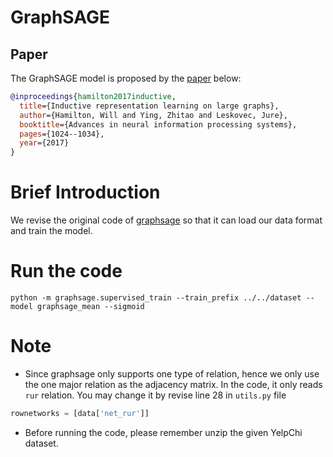 # GraphSAGE

## Paper
The GraphSAGE model is proposed by the [paper](http://papers.nips.cc/paper/6703-inductive-representation-learning-on-large-graphs.pdf) below:
```bibtex
@inproceedings{hamilton2017inductive,
  title={Inductive representation learning on large graphs},
  author={Hamilton, Will and Ying, Zhitao and Leskovec, Jure},
  booktitle={Advances in neural information processing systems},
  pages={1024--1034},
  year={2017}
}
```

# Brief Introduction
We revise the original code of [graphsage](https://github.com/williamleif/GraphSAGE/tree/master/graphsage) so that it can load our data format and train the model.

# Run the code
`python -m graphsage.supervised_train --train_prefix ../../dataset --model graphsage_mean --sigmoid`

# Note
- Since graphsage only supports one type of relation, hence we only use the one major relation as the adjacency matrix. In the code, it only reads `rur` relation. You may change it by revise
line 28 in `utils.py` file
```python
rownetworks = [data['net_rur']]
```
- Before running the code, please remember unzip the given YelpChi dataset. 
